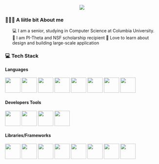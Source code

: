
<p align="center">
  <img src="https://capsule-render.vercel.app/api?text=Hi%20There👋%I%20am%20Sumya👸&fontSize=40&animation=fadeIn&type=waving&color=gradient&height=100" />
</p>
<!-- - 🌱 I’m currently learning ...
- 👯 I’m looking to collaborate on ...
- 🤔 I’m looking for help with ...
- 💬 Ask me about ...
- 📫 How to reach me: ...
- 😄 Pronouns: ...
- ⚡ Fun fact: ...
-->
<div>
  <h3>  👨🏻‍💻 A liitle bit About me</h3>
  <ul>
     💻 I am a senior, studying in Computer Science at Columbia University.<br>
     🌟 I am PI-Theta and NSF scholarship recipient
     🤖 Love to learn about design and building large-scale application
  </ul>
  <h3> 💻 Tech Stack</h3>
  <h4>Languages</h4>
<img src = "https://raw.githubusercontent.com/marwin1991/profile-technology-icons/refs/heads/main/icons/python.png" width="50" height="50">
<img src = "https://raw.githubusercontent.com/marwin1991/profile-technology-icons/refs/heads/main/icons/c.png" width="50" height="50">
<img src = "https://raw.githubusercontent.com/marwin1991/profile-technology-icons/refs/heads/main/icons/c++.png" width="50" height="50">
<img src = "https://raw.githubusercontent.com/marwin1991/profile-technology-icons/refs/heads/main/icons/go.png" width="50" height="50">
<img src = "https://raw.githubusercontent.com/marwin1991/profile-technology-icons/refs/heads/main/icons/java.png" width="50" height="50">
<img src = "https://raw.githubusercontent.com/marwin1991/profile-technology-icons/refs/heads/main/icons/html.png" width="50" height="50">
<img src = "https://raw.githubusercontent.com/marwin1991/profile-technology-icons/refs/heads/main/icons/javascript.png" width="50" height="50">
  <img src="https://raw.githubusercontent.com/marwin1991/profile-technology-icons/refs/heads/main/icons/bash.png" width="50" height="50">
<h4>Developers Tools</h4>
<img src="https://raw.githubusercontent.com/marwin1991/profile-technology-icons/refs/heads/main/icons/visual_studio_code.png" width="50" height="50">
<img src="https://raw.githubusercontent.com/marwin1991/profile-technology-icons/refs/heads/main/icons/postman.png" width="50" height="50">
<img src="https://raw.githubusercontent.com/marwin1991/profile-technology-icons/refs/heads/main/icons/vim.png" width="50" height="50">
<img src="https://raw.githubusercontent.com/marwin1991/profile-technology-icons/refs/heads/main/icons/git.png" width="50" height="50">
  <h4>Libraries/Frameworks</h4>
  <img src="https://raw.githubusercontent.com/marwin1991/profile-technology-icons/refs/heads/main/icons/aws.png" width="50" height="50">
<img src="https://raw.githubusercontent.com/marwin1991/profile-technology-icons/refs/heads/main/icons/gcp.png" width="50" height="50">
<img src="https://raw.githubusercontent.com/marwin1991/profile-technology-icons/refs/heads/main/icons/react.png" width="50" height="50">
<img src="https://raw.githubusercontent.com/marwin1991/profile-technology-icons/refs/heads/main/icons/flask.png" width="50" height="50">
<img src="https://raw.githubusercontent.com/marwin1991/profile-technology-icons/refs/heads/main/icons/spring_boot.png" width="50" height="50">
<img src="https://raw.githubusercontent.com/marwin1991/profile-technology-icons/refs/heads/main/icons/postgresql.png" width="50" height="50">
<img src="https://raw.githubusercontent.com/marwin1991/profile-technology-icons/refs/heads/main/icons/docker.png" width="50" height="50">
<img src="https://raw.githubusercontent.com/marwin1991/profile-technology-icons/refs/heads/main/icons/swagger.png" width="50" height="50">


  
 </div>

